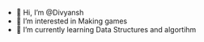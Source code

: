 - 👋 Hi, I’m @Divyansh 
- 👀 I’m interested in Making games
- 🌱 I’m currently learning Data Structures and algortihm

<!---
- 💞️ I’m looking to collaborate on ... 
- 📫 How to reach me ... 
--->

<!---
dvy121/dvy121 is a ✨ special ✨ repository because its `README.md` (this file) appears on your GitHub profile.
You can click the Preview link to take a look at your changes.
--->

